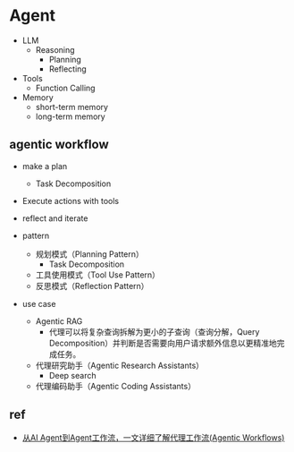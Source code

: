 # Agent
+ LLM
    + Reasoning
        + Planning
        + Reflecting
+ Tools
    + Function Calling
+ Memory
    + short-term memory
    + long-term memory
## agentic workflow
+ make a plan
    + Task Decomposition
+ Execute actions with tools
+ reflect and iterate

+ pattern
    + 规划模式（Planning Pattern）
        + Task Decomposition
    + 工具使用模式（Tool Use Pattern）
    + 反思模式（Reflection Pattern）

+ use case
    + Agentic RAG
        + 代理可以将复杂查询拆解为更小的子查询（查询分解，Query Decomposition）并判断是否需要向用户请求额外信息以更精准地完成任务。
    + 代理研究助手（Agentic Research Assistants）   
        + Deep search
    + 代理编码助手（Agentic Coding Assistants）
## ref
+ [从AI Agent到Agent工作流，一文详细了解代理工作流(Agentic Workflows)](https://zhuanlan.zhihu.com/p/32491596217)